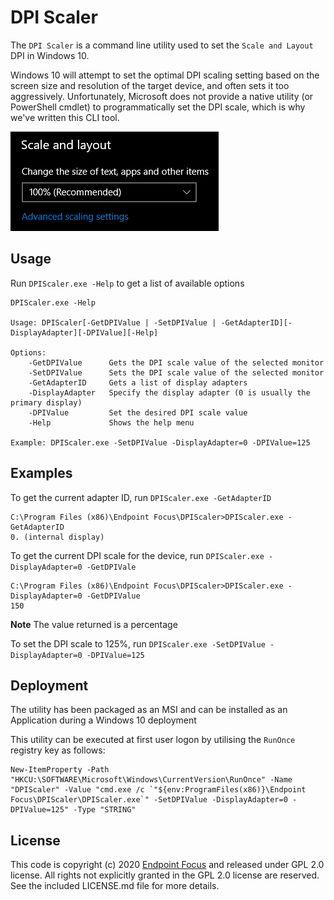 # DPI Scaler
The `DPI Scaler` is a command line utility used to set the `Scale and Layout` DPI in Windows 10.

Windows 10 will attempt to set the optimal DPI scaling setting based on the screen size and resolution of the target device, and often sets it too aggressively. Unfortunately, Microsoft does not provide a native utility (or PowerShell cmdlet) to programmatically set the DPI scale, which is why we've written this CLI tool.

![Windows 10 Scale and Layout Settings](img/win10-dpiscaling.png?raw=true "Windows 10 Scale and Layout Settings")

## Usage
Run `DPIScaler.exe -Help` to get a list of available options
```
DPIScaler.exe -Help

Usage: DPIScaler[-GetDPIValue | -SetDPIValue | -GetAdapterID][-DisplayAdapter][-DPIValue][-Help]

Options:
    -GetDPIValue      Gets the DPI scale value of the selected monitor
    -SetDPIValue      Sets the DPI scale value of the selected monitor
    -GetAdapterID     Gets a list of display adapters
    -DisplayAdapter   Specify the display adapter (0 is usually the primary display)
    -DPIValue         Set the desired DPI scale value
    -Help             Shows the help menu

Example: DPIScaler.exe -SetDPIValue -DisplayAdapter=0 -DPIValue=125
```
## Examples
To get the current adapter ID, run `DPIScaler.exe -GetAdapterID` 
```
C:\Program Files (x86)\Endpoint Focus\DPIScaler>DPIScaler.exe -GetAdapterID
0. (internal display)
```

To get the current DPI scale for the device, run `DPIScaler.exe -DisplayAdapter=0 -GetDPIVale`
```
C:\Program Files (x86)\Endpoint Focus\DPIScaler>DPIScaler.exe -DisplayAdapter=0 -GetDPIValue
150
```
**Note** The value returned is a percentage

To set the DPI scale to 125%, run `DPIScaler.exe -SetDPIValue -DisplayAdapter=0 -DPIValue=125`

## Deployment
The utility has been packaged as an MSI and can be installed as an Application during a Windows 10 deployment

This utility can be executed at first user logon by utilising the `RunOnce` registry key as follows:
```
New-ItemProperty -Path "HKCU:\SOFTWARE\Microsoft\Windows\CurrentVersion\RunOnce" -Name "DPIScaler" -Value "cmd.exe /c `"${env:ProgramFiles(x86)}\Endpoint Focus\DPIScaler\DPIScaler.exe`" -SetDPIValue -DisplayAdapter=0 -DPIValue=125" -Type "STRING"
```

## License
This code is copyright (c) 2020 [Endpoint Focus](https://endpointfocus.com) and released under GPL 2.0 license. All rights not explicitly granted in the GPL 2.0 license are reserved. See the included LICENSE.md file for more details.